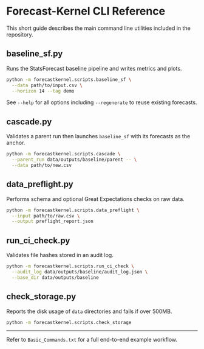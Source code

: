 # Forecast-Kernel CLI Reference

This short guide describes the main command line utilities included in the repository.

## baseline_sf.py
Runs the StatsForecast baseline pipeline and writes metrics and plots.

```bash
python -m forecastkernel.scripts.baseline_sf \
  --data path/to/input.csv \
  --horizon 14 --tag demo
```

See `--help` for all options including `--regenerate` to reuse existing forecasts.

## cascade.py
Validates a parent run then launches `baseline_sf` with its forecasts as the anchor.

```bash
python -m forecastkernel.scripts.cascade \
  --parent_run data/outputs/baseline/parent -- \
  --data path/to/new.csv
```

## data_preflight.py
Performs schema and optional Great Expectations checks on raw data.

```bash
python -m forecastkernel.scripts.data_preflight \
  --input path/to/raw.csv \
  --output preflight_report.json
```

## run_ci_check.py
Validates file hashes stored in an audit log.

```bash
python -m forecastkernel.scripts.run_ci_check \
  --audit_log data/outputs/baseline/audit_log.json \
  --base_dir data/outputs/baseline
```

## check_storage.py
Reports the disk usage of `data` directories and fails if over 500MB.

```bash
python -m forecastkernel.scripts.check_storage
```

---
Refer to `Basic_Commands.txt` for a full end-to-end example workflow.
